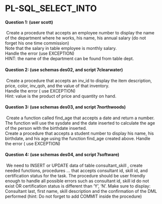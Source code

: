 # PL-SQL_SELECT_INTO

#### Question 1: (user scott)
&nbsp;Create a procedure that accepts an employee number to display the name of the department where he works, his name, 
his annual salary (do not forget his one time commission)
<br>Note that the salary in table employee is monthly salary.
<br>Handle the error (use EXCEPTION)
<br>HINT: the name of the department can be found from table dept.
#### Question 2: (use schemas des02, and script 7clearwater)
&nbsp;Create a procedure that accepts an inv_id to display the item description, price, color, inv_qoh, and the value of that inventory.
<br>Handle the error ( use EXCEPTION)
<br>Hint: value is the product of price and quantity on hand.
#### Question 3: (use schemas des03, and script 7northwoods)
&nbsp;Create a function called find_age that accepts a date and return a number.
<br>The function will use the sysdate and the date inserted to calculate the age of the person with the birthdate inserted.
<br>Create a procedure that accepts a student number to display his name, his birthdate, and his age using the function find_age created above.
Handle the error ( use EXCEPTION)
#### Question 4: (use schemas des04, and script 7software)
&nbsp;We need to INSERT or UPDATE data of table consultant_skill , create needed functions, procedures … that accepts consultant id, skill id, and certification status for the task. The procedure should be user friendly enough to handle all possible errors such as consultant id, skill id do not exist OR certification status is different than ‘Y’, ‘N’. Make sure to display: Consultant last, first name, skill description and the confirmation of the DML performed (hint: Do not forget to add COMMIT inside the procedure)
